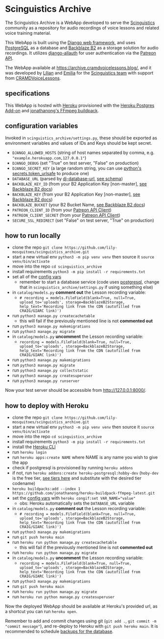 # Scinguistics Archive

The Scinguistics Archive is a WebApp developed to serve the [Scinguistics](https://cramdvoicelessons.blog/) community as a repository for audio recordings of voice lessons and related voice training material.

This WebApp is built using the [Django web framework](https://www.djangoproject.com/), and uses [PostgreSQL](https://www.postgresql.org/) as a database and [Backblaze B2](https://www.backblaze.com/b2/cloud-storage.html) as a storage solution for audio recordings. It utilizes [django-allauth](https://www.intenct.nl/projects/django-allauth/) for user authentication via the [Patreon API](https://docs.patreon.com/#introduction).

The WebApp available at https://archive.cramdvoicelessons.blog/, and it was developed by [Lílian](https://github.com/lily-mosquitoes) and [Emilia](https://github.com/EmiliaBlasten) for the [Scinguistics team](https://cramdvoicelessons.blog/) with support from [CRAMDVoiceLessons](https://www.patreon.com/CRAMDvoicelessons).

## specifications

This WebApp is hosted with [Heroku](https://www.heroku.com/about) provisioned with the [Heroku Postgres Add-on](https://elements.heroku.com/addons/heroku-postgresql) and [jonathanong's FFmpeg buildpack](https://elements.heroku.com/buildpacks/jonathanong/heroku-buildpack-ffmpeg-latest).

## configuration variables

Invoked in `scinguistics_archive/settings.py`, these should be exported as environment variables and values of IDs and Keys should be kept secret.
- `DJANGO_ALLOWED_HOSTS` (string of host names separated by comma, e.g. `"example.herokuapp.com,127.0.0.1"`)
- `DJANGO_DEBUG` (set "True" on test server, "False" on production)
- `DJANGO_SECRET_KEY` (a large random string, you can use [python's secrets.token_urlsafe](https://docs.python.org/3/library/secrets.html#secrets.token_urlsafe) to produce one)
- `DATABASE_URL` (parsed by [dj-database-url](https://github.com/kennethreitz/dj-database-url), [see schema](https://github.com/kennethreitz/dj-database-url#url-schema))
- `BACKBLAZE_KEY_ID` (from your B2 Application Key [non-master], [see Backblaze B2 docs](https://www.backblaze.com/b2/docs/application_keys.html))
- `BACKBLAZE_KEY` (from your B2 Application Key [non-master], [see Backblaze B2 docs](https://www.backblaze.com/b2/docs/application_keys.html))
- `BACKBLAZE_BUCKET` (your B2 Bucket Name, [see Backblaze B2 docs](https://www.backblaze.com/b2/docs/buckets.html))
- `PATREON_CLIENT_ID` (from your [Patreon API Client](https://www.patreon.com/portal/registration/register-clients))
- `PATREON_CLIENT_SECRET` (from your [Patreon API Client](https://www.patreon.com/portal/registration/register-clients))
- `SECURE_SSL_REDIRECT` (set "False" on test server, "True" on production)

## how to run locally

- clone the repo `git clone https://github.com/lily-mosquitoes/scinguistics_archive.git`
- start a new virtual env `python3 -m pip venv venv` then source it `source venv/bin/activate`
- move into the repo `cd scinguistics_archive`
- install requirements `python3 -m pip install -r requirements.txt`
- set all of the [config vars](#configuration-variables)
    - remember to start a database service (code uses [postgresql](https://www.digitalocean.com/community/tutorials/how-to-install-and-use-postgresql-on-ubuntu-20-04), change that in `scinguistics_archive/settings.py` if using something else)
- in `catalog/models.py` **comment out** the Lesson recording variable:
    - `# recording = models.FileField(blank=True, null=True, upload_to='uploads', storage=BackblazeB2Storage, help_text='Recording link from the CDN (autofilled from CRAIG/GIARC link)')`
- run `python3 manage.py createcachetable`
    - this will fail if the previously mentioned line is not **commented out**
- run `python3 manage.py makemigrations`
- run `python3 manage.py migrate`
- in `catalog/models.py` **uncomment** the Lesson recording variable:
    - `recording = models.FileField(blank=True, null=True, upload_to='uploads', storage=BackblazeB2Storage, help_text='Recording link from the CDN (autofilled from CRAIG/GIARC link)')`
- run `python3 manage.py makemigrations`
- run `python3 manage.py migrate`
- run `python3 manage.py collectstatic`
- run `python3 manage.py createsuperuser`
- run `python3 manage.py runserver`

Now your test server should be accessible from http://127.0.0.1:8000/.

## how to deploy with Heroku

- clone the repo `git clone https://github.com/lily-mosquitoes/scinguistics_archive.git`
- start a new virtual env `python3 -m pip venv venv` then source it `source venv/bin/activate`
- move into the repo `cd scinguistics_archive`
- install requirements `python3 -m pip install -r requirements.txt`
- install the [Heroku CLI](https://devcenter.heroku.com/articles/getting-started-with-python#set-up)
- run `heroku login`
- run `heroku apps:create NAME` where NAME is any name you wish to give the app
- check if postgresql is provisioned by running `heroku addons`
- if not, run `heroku addons:create heroku-postgresql:hobby-dev` (`hoby-dev` is the free tier, [see tiers here](https://elements.heroku.com/addons/heroku-postgresql) and substitute with the desired tier codename)
- `heroku buildpacks:add --index 1 https://github.com/jonathanong/heroku-buildpack-ffmpeg-latest.git`
- set the [config vars](#configuration-variables) with `heroku congif:set VAR_NAME="value"`
    - obs: Heroku automatically sets the `DATABASE_URL` variable
- in `catalog/models.py` **comment out** the Lesson recording variable:
    - `# recording = models.FileField(blank=True, null=True, upload_to='uploads', storage=BackblazeB2Storage, help_text='Recording link from the CDN (autofilled from CRAIG/GIARC link)')`
- run `python3 manage.py makemigrations`
- run `git push heroku main`
- run `heroku run python manage.py createcachetable`
    - this will fail if the previously mentioned line is not **commented out**
- run `heroku run python manage.py migrate`
- in `catalog/models.py` **uncomment** the Lesson recording variable:
    - `recording = models.FileField(blank=True, null=True, upload_to='uploads', storage=BackblazeB2Storage, help_text='Recording link from the CDN (autofilled from CRAIG/GIARC link)')`
- run `python3 manage.py makemigrations`
- run `git push heroku main`
- run `heroku run python manage.py migrate`
- run `heroku run python manage.py createsuperuser`

Now the deployed WebApp should be available at Heroku's provided url, as a shortcut you can run `heroku open`.

Remember to add and commit changes using git (`git add .`, `git commit -m "commit message"`), and re-deploy to Heroku with `git push heroku main`.
It is recommended to schedule [backups for the database](https://devcenter.heroku.com/articles/heroku-postgres-backups).
